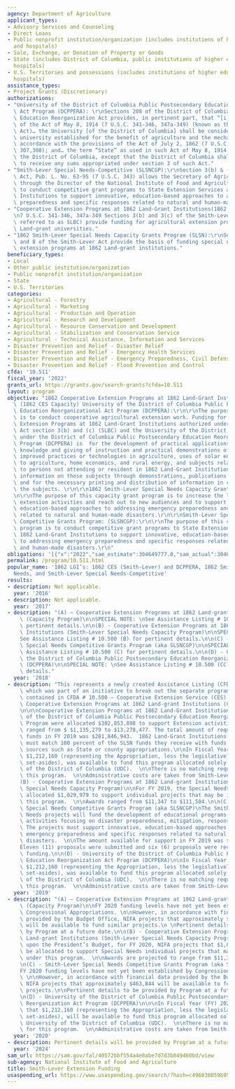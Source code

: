 ```yaml
---
agency: Department of Agriculture
applicant_types:
- Advisory Services and Counseling
- Direct Loans
- Public nonprofit institution/organization (includes institutions of higher education
  and hospitals)
- Sale, Exchange, or Donation of Property or Goods
- State (includes District of Columbia, public institutions of higher education and
  hospitals)
- U.S. Territories and possessions (includes institutions of higher education and
  hospitals)
assistance_types:
- Project Grants (Discretionary)
authorizations:
- "University of the District of Columbia Public Postsecondary Education Reorganization\
  \ Act Program (DCPPERA): \r\nSections 208 of the District of Columbia Public Postsecondary\
  \ Education Reorganization Act provides, in pertinent part, that “[i]n the administration\
  \ of the Act of May 8, 1914 (7 U.S.C. 341-346, 347a-349) (known as the Smith-Lever\
  \ Act)… the University [of the District of Columbia] shall be considered to be a\
  \ university established for the benefit of agriculture and the mechanic arts in\
  \ accordance with the provisions of the Act of July 2, 1862 (7 U.S.C. 301- 305,\
  \ 307,308); and… the term “State” as used in such Act of May 8, 1914, shall include\
  \ the District of Columbia, except that the District of Columbia shall not be eligible\
  \ to receive any sums appropriated under section 3 of such Act."
- "Smith-Lever Special Needs-Competitive (SLSNCGP):\r\nSection 3(b) & (c) of the Smith-Lever\
  \ Act, Pub. L. No. 63-95 (7 U.S.C. 343) allows the Secretary of Agriculture, acting\
  \ through the Director of the National Institute of Food and Agriculture (NIFA),\
  \ to conduct competitive grant programs to State Extension Services at 1862 Land-Grant\
  \ Institutions to support innovative, education-based approaches to addressing emergency\
  \ preparedness and specific responses related to natural and human-made disasters."
- "Cooperative Extension Programs at 1862 Land-Grant Institutions(1862 CES Capacity):\r\
  \n7 U.S.C. 341-346, 347a-349 Sections 3(b) and 3(c) of the Smith-Lever Act (program\
  \ referred to as SLBC) provide funding for agricultural extension programs at 1862\
  \ Land-grant universities."
- "1862 Smith-Lever Special Needs Capacity Grants Program (SLSN):\r\nSections 3(b)(1)\
  \ and 8 of the Smith-Lever Act provide the basis of funding special needs agricultural\
  \ extension programs at 1862 Land-grant institutions."
beneficiary_types:
- Local
- Other public institution/organization
- Public nonprofit institution/organization
- State
- U.S. Territories
categories:
- Agricultural - Forestry
- Agricultural - Marketing
- Agricultural - Production and Operation
- Agricultural - Research and Development
- Agricultural - Resource Conservation and Development
- Agricultural - Stabilization and Conservation Service
- Agricultural - Technical Assistance, Information and Services
- Disaster Prevention and Relief - Disaster Relief
- Disaster Prevention and Relief - Emergency Health Services
- Disaster Prevention and Relief - Emergency Preparedness, Civil Defense
- Disaster Prevention and Relief - Flood Prevention and Control
cfda: '10.511'
fiscal_year: '2022'
grants_url: https://grants.gov/search-grants?cfda=10.511
layout: program
objective: "1862 Cooperative Extension Programs at 1862 Land-Grant Institutions(Smith-Lever)\
  \ (1862 CES Capacity) University of the District of Columbia Public Postsecondary\
  \ Education Reorganizational Act Program (DCPPERA):\r\n\r\nThe purpose of this funding\
  \ is to conduct cooperative agricultural extension work. Funding for the  Cooperative\
  \ Extension Programs at 1862 Land-Grant Institutions authorized under the Smith-Lever\
  \ Act section 3(b) and (c) (SLBC) and the University of the District of Columbia\
  \ under the District of Columbia Public Postsecondary Education Reorganization Act\
  \ Program (DCPPERA) is  for the development of practical applications of research\
  \ knowledge and giving of instruction and practical demonstrations of existing or\
  \ improved practices or technologies in agriculture, uses of solar energy with respect\
  \ to agriculture, home economics, and rural energy, and subjects relating thereto\
  \ to persons not attending or resident in 1862 Land-Grant Institutions, and imparting\
  \ information on those subjects through demonstrations, publications, and otherwise\
  \ and for the necessary printing and distribution of information in connection with\
  \ the subjects. \r\n\r\n1862 Smith-Lever Special Needs Capacity Grants Program (SLSN):\r\
  \n\r\nThe purpose of this capacity grant program is to increase the level of agricultural\
  \ extension activities and reach out to new audiences and to support innovative,\
  \ education-based approaches to addressing emergency preparedness and specific responses\
  \ related to natural and human-made disasters.\r\n\r\nSmith-Lever Special Needs\
  \ Competitive Grants Program: (SLSNCGP):\r\n\r\nThe purpose of this competitive\
  \ program is to conduct competitive grant programs to State Extension Services at\
  \ 1862 Land-Grant Institutions to support innovative, education-based approaches\
  \ to addressing emergency preparedness and specific responses related to natural\
  \ and human-made disasters.\r\n"
obligations: '[{"x":"2022","sam_estimate":304649777.0,"sam_actual":304649777.0,"usa_spending_actual":309778431.69},{"x":"2023","sam_estimate":310479756.0,"sam_actual":0.0,"usa_spending_actual":314783575.48},{"x":"2024","sam_estimate":315738756.0,"sam_actual":0.0,"usa_spending_actual":314820160.49}]'
permalink: /program/10.511.html
popular_name: '1862 LGI’s: 1862 CES (Smith-Lever) and DCPPERA, 1862 Smith-Lever Special
  Needs, and Smith-Lever Special Needs-Competitive'
results:
- description: Not applicable.
  year: '2016'
- description: Not applicable.
  year: '2017'
- description: "(A) – Cooperative Extension Programs at 1862 Land-grant Institutions\
    \ (Capacity Program)\n\nSPECIAL NOTE: \nSee Assistance Listing # 10.500 (A) for\
    \ pertinent details.\n\n(B) - Cooperative Extension Programs at 1862 Land-grant\
    \ Institutions (Smith-Lever Special Needs Capacity Program)\n\nSPECIAL NOTE: \n\
    See Assistance Listing # 10.500 (B) for pertinent details.\n\n(C) - Smith-Lever\
    \ Special Needs Competitive Grants Program (aka SLSNCGP)\n\nSPECIAL NOTE: \nSee\
    \ Assistance Listing # 10.500 (C) for pertinent details.\n\n(D) - University of\
    \ the District of Columbia Public Postsecondary Education Reorganization Act Program\
    \ (DCPPERA)\n\nSPECIAL NOTE: \nSee Assistance Listing # 10.500 (CC) for pertinent\
    \ details."
  year: '2018'
- description: "This represents a newly created Assistance Listing (CFDA) number,\
    \ which was part of an initiative to break out the separate programs formerly\
    \ contained in CFDA # 10.500 – Cooperative Extension Service (CES). \n\n(A) –\
    \ Cooperative Extension Programs at 1862 Land-grant Institutions (Capacity Program)\n\
    \n\n\nCooperative Extension Programs at 1862 Land-Grant Institutions and University\
    \ of the District of Columbia Public Postsecondary Education Reorganization Act\
    \ Program were allocated $302,853,898 to support Extension activities. Awards\
    \ ranged from $ $1,135,279 to $13,278,477. The total amount of required matching\
    \ funds in FY 2019 was $281,846,943.  1862 Land-Grant Institutions in the 50 States\
    \ must match 100 percent of the SLSN funds they receive with funds from non-Federal\
    \ sources such as State or county appropriations.\n\nIn Fiscal Year (FY) 2019,\
    \ $1,212,160 (representing the Appropriation, less the legislatively mandated\
    \ set-asides), was available to fund this program allocated solely to the University\
    \ of the District of Columbia (UDC).  \n\nThere is no matching requirement for\
    \ this program.  \n\nAdministrative costs are taken from Smith-Lever funds.\n\n\
    (B) - Cooperative Extension Programs at 1862 Land-grant Institutions (Smith-Lever\
    \ Special Needs Capacity Program)\n\nFor FY 2019, the Special Needs program was\
    \ allocated $1,029,979 to support individual projects that may be initiated under\
    \ this program.  \n\nAwards ranged from $11,347 to $111,504.\n\n(C) - Smith-Lever\
    \ Special Needs Competitive Grants Program (aka SLSNCGP)\nThe Smith Lever Special\
    \ Needs projects will fund the development of educational programs and demonstration\
    \ activities focusing on disaster preparedness, mitigation, response, and recovery.\
    \ The projects must support innovative, education-based approaches to addressing\
    \ emergency preparedness and specific responses related to natural and human-made\
    \ disasters.  \n\nThe amount available for support in FY 2019 was $462,744 \n\
    Eleven (11) proposals were submitted and six (6) proposals were recommended for\
    \ funding.\n\n(D) - University of the District of Columbia Public Postsecondary\
    \ Education Reorganization Act Program (DCPPERA)\n\nIn Fiscal Year (FY) 2019,\
    \ $1,212,160 (representing the Appropriation, less the legislatively mandated\
    \ set-asides), was available to fund this program allocated solely to the University\
    \ of the District of Columbia (UDC).  \n\nThere is no matching requirement for\
    \ this program.  \n\nAdministrative costs are taken from Smith-Lever funds."
  year: '2019'
- description: "(A) – Cooperative Extension Programs at 1862 Land-grant Institutions\
    \ (Capacity Program)\n\nFY 2020 funding levels have not yet been established by\
    \ Congressional Appropriations. \n\nHowever, in accordance with financial data\
    \ provided by the Budget Office, NIFA projects that approximately $288,543,794\
    \ will be available to fund similar projects.\n \nPertinent details to be provided\
    \ by Program at a future date.\n\n(B) - Cooperative Extension Programs at 1862\
    \ Land-grant Institutions (Smith-Lever Special Needs Capacity Program)\n\nBased\
    \ upon the President’s Budget, for FY 2020, NIFA projects that $1,029,979 will\
    \ be allocated to support Special Needs individual projects that may be initiated\
    \ under this program.  \n\nAwards are projected to range from $11,347 to $111,504.\n\
    \n(C) - Smith-Lever Special Needs Competitive Grants Program (aka SLSNCGP)\n\n\
    FY 2020 funding levels have not yet been established by Congressional Appropriations.\
    \ \n\nHowever, in accordance with financial data provided by the Budget Office,\
    \ NIFA projects that approximately $463,844 will be available to fund similar\
    \ projects.\n\nPertinent details to be provided by Program at a future date.\n\
    \n(D) - University of the District of Columbia Public Postsecondary Education\
    \ Reorganization Act Program (DCPPERA)\n\n\nIn Fiscal Year (FY) 2020 it is projected\
    \ that $1,212,160 (representing the Appropriation, less the legislatively mandated\
    \ set-asides), will be available to fund this program allocated solely to the\
    \ University of the District of Columbia (UDC).  \n\nThere is no matching requirement\
    \ for this program.  \n\nAdministrative costs are taken from Smith-Lever funds."
  year: '2020'
- description: Pertinent details will be provided by Program at a future date.
  year: '2024'
sam_url: https://sam.gov/fal/40572bbf554a4e8abe7d7d3b849460bd/view
sub-agency: National Institute of Food and Agriculture
title: Smith-Lever Extension Funding
usaspending_url: https://www.usaspending.gov/search/?hash=c496838059b95092f687a623b2646e99
---
```

